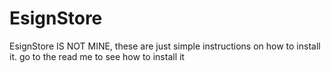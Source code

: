 # EsignStore
EsignStore IS NOT MINE, these are just simple instructions on how to install it. go to the read me to see how to install it
